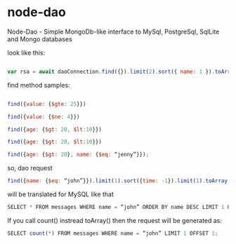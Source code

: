 # node-dao

Node-Dao - Simple MongoDb-like interface to MySql, PostgreSql, SqlLite and Mongo databases




look like this:
```js

var rsa = await daoConnection.find({}).limit(2).sort({ name: 1 }).toArray();

```



find method samples: 

```js

find({value: {$gte: 25}})

find({value: {$ne: 4}})

find({age: {$gt: 20, $lt:10}})

find({age: {$gt: 20, $lt:10}})

find({age: {$gt: 20}, name: {$eq: “jenny”}});

```
so, dao request 

```js
find({name: {$eq: “john”}}).limit(1).sort({time: -1}).limit(1).toArray();
```

will be translated for MySQL  like that

```js
SELECT * FROM messages WHERE name = “john” ORDER BY name DESC LIMIT 1 OFFSET 1;
```

If you call count() instread toArray() then the request will be generated as:

```js
SELECT count(*) FROM messages WHERE name = “john” LIMIT 1 OFFSET 1;
```




